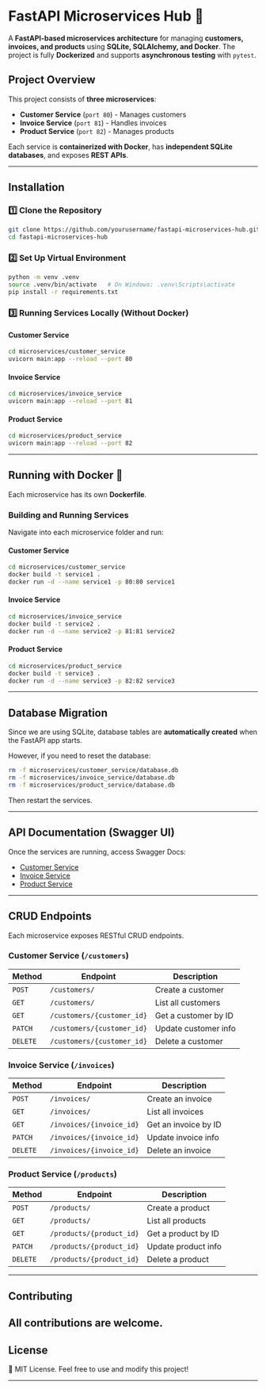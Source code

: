 # **FastAPI Microservices Hub 🚀**

A **FastAPI-based microservices architecture** for managing **customers, invoices, and products** using **SQLite, SQLAlchemy, and Docker**. The project is fully **Dockerized** and supports **asynchronous testing** with `pytest`.

## **Project Overview**
This project consists of **three microservices**:
- **Customer Service** (`port 80`) - Manages customers
- **Invoice Service** (`port 81`) - Handles invoices
- **Product Service** (`port 82`) - Manages products

Each service is **containerized with Docker**, has **independent SQLite databases**, and exposes **REST APIs**.

---

## **Installation**
### **1️⃣ Clone the Repository**
```sh
git clone https://github.com/yourusername/fastapi-microservices-hub.git
cd fastapi-microservices-hub
```

### **2️⃣ Set Up Virtual Environment**
```sh
python -m venv .venv
source .venv/bin/activate   # On Windows: .venv\Scripts\activate
pip install -r requirements.txt
```

### **3️⃣ Running Services Locally (Without Docker)**
#### **Customer Service**
```sh
cd microservices/customer_service
uvicorn main:app --reload --port 80
```

#### **Invoice Service**
```sh
cd microservices/invoice_service
uvicorn main:app --reload --port 81
```

#### **Product Service**
```sh
cd microservices/product_service
uvicorn main:app --reload --port 82
```

---

## **Running with Docker 🐳**
Each microservice has its own **Dockerfile**.

### **Building and Running Services**
Navigate into each microservice folder and run:

#### **Customer Service**
```sh
cd microservices/customer_service
docker build -t service1 .
docker run -d --name service1 -p 80:80 service1
```

#### **Invoice Service**
```sh
cd microservices/invoice_service
docker build -t service2 .
docker run -d --name service2 -p 81:81 service2
```

#### **Product Service**
```sh
cd microservices/product_service
docker build -t service3 .
docker run -d --name service3 -p 82:82 service3
```

---

## **Database Migration**
Since we are using SQLite, database tables are **automatically created** when the FastAPI app starts.

However, if you need to reset the database:
```sh
rm -f microservices/customer_service/database.db
rm -f microservices/invoice_service/database.db
rm -f microservices/product_service/database.db
```

Then restart the services.

---

## **API Documentation (Swagger UI)**
Once the services are running, access Swagger Docs:

- [Customer Service](http://localhost:80/docs)
- [Invoice Service](http://localhost:81/docs)
- [Product Service](http://localhost:82/docs)

---

## **CRUD Endpoints**
Each microservice exposes RESTful CRUD endpoints.

### **Customer Service (`/customers`)**
| Method | Endpoint | Description |
|--------|---------|-------------|
| `POST` | `/customers/` | Create a customer |
| `GET` | `/customers/` | List all customers |
| `GET` | `/customers/{customer_id}` | Get a customer by ID |
| `PATCH` | `/customers/{customer_id}` | Update customer info |
| `DELETE` | `/customers/{customer_id}` | Delete a customer |

### **Invoice Service (`/invoices`)**
| Method | Endpoint | Description |
|--------|---------|-------------|
| `POST` | `/invoices/` | Create an invoice |
| `GET` | `/invoices/` | List all invoices |
| `GET` | `/invoices/{invoice_id}` | Get an invoice by ID |
| `PATCH` | `/invoices/{invoice_id}` | Update invoice info |
| `DELETE` | `/invoices/{invoice_id}` | Delete an invoice |

### **Product Service (`/products`)**
| Method | Endpoint | Description |
|--------|---------|-------------|
| `POST` | `/products/` | Create a product |
| `GET` | `/products/` | List all products |
| `GET` | `/products/{product_id}` | Get a product by ID |
| `PATCH` | `/products/{product_id}` | Update product info |
| `DELETE` | `/products/{product_id}` | Delete a product |

---

## **Contributing**
All contributions are welcome.
---

## **License**
📝 MIT License. Feel free to use and modify this project!

---

